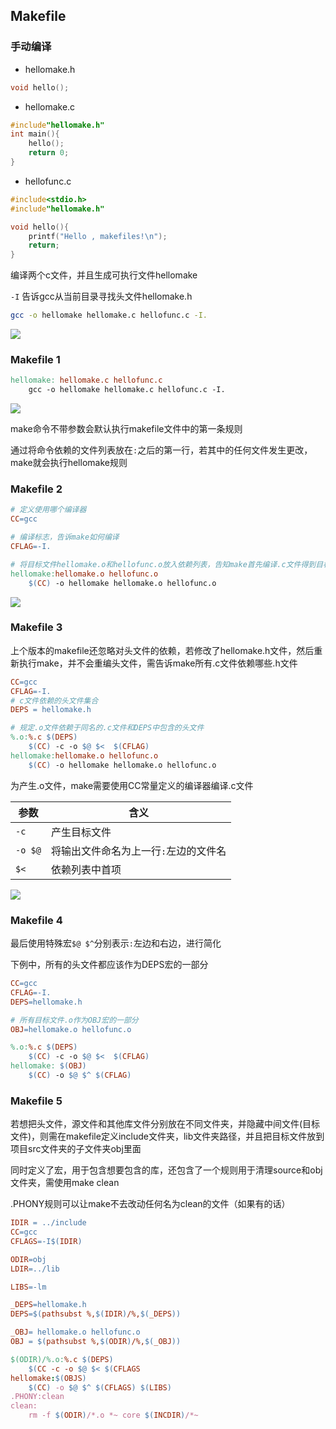 <!--
 * @Description: 
 * @Version: 1.0
 * @Author: DaLao
 * @Email: dalao_li@163.com
 * @Date: 2021-11-11 23:58:36
 * @LastEditors: dalao
 * @LastEditTime: 2022-04-08 22:53:44
-->

## Makefile


### 手动编译

- hellomake.h

```c
void hello();
```

- hellomake.c
  
```c
#include"hellomake.h"
int main(){
    hello();
    return 0;
}
```

- hellofunc.c
  
```c
#include<stdio.h>
#include"hellomake.h"

void hello(){
    printf("Hello , makefiles!\n");
    return;
}
```

编译两个c文件，并且生成可执行文件hellomake

`-I` 告诉gcc从当前目录寻找头文件hellomake.h

```sh
gcc -o hellomake hellomake.c hellofunc.c -I.
```

![](https://cdn.hurra.ltd/img/20211112220904.png)


### Makefile 1

```makefile
hellomake: hellomake.c hellofunc.c
    gcc -o hellomake hellomake.c hellofunc.c -I.
```

![](https://cdn.hurra.ltd/img/20211112222231.png)

make命令不带参数会默认执行makefile文件中的第一条规则

通过将命令依赖的文件列表放在`:`之后的第一行，若其中的任何文件发生更改，make就会执行hellomake规则


###  Makefile 2

```makefile
# 定义使用哪个编译器
CC=gcc

# 编译标志，告诉make如何编译
CFLAG=-I.

# 将目标文件hellomake.o和hellofunc.o放入依赖列表，告知make首先编译.c文件得到目标文件，然后链接得到可执行文件hellomake
hellomake:hellomake.o hellofunc.o
    $(CC) -o hellomake hellomake.o hellofunc.o
```

![](https://cdn.hurra.ltd/img/20211112225303.png)


### Makefile 3

上个版本的makefile还忽略对头文件的依赖，若修改了hellomake.h文件，然后重新执行make，并不会重编头文件，需告诉make所有.c文件依赖哪些.h文件

```makefile
CC=gcc
CFLAG=-I.
# c文件依赖的头文件集合
DEPS = hellomake.h

# 规定.o文件依赖于同名的.c文件和DEPS中包含的头文件
%.o:%.c $(DEPS)
    $(CC) -c -o $@ $<  $(CFLAG)
hellomake:hellomake.o hellofunc.o
    $(CC) -o hellomake hellomake.o hellofunc.o
```

为产生.o文件，make需要使用CC常量定义的编译器编译.c文件

| 参数    | 含义                                  |
| ------- | ------------------------------------- |
| `-c`    | 产生目标文件                          |
| `-o $@` | 将输出文件命名为上一行`:`左边的文件名 |
| `$<`    | 依赖列表中首项                        |

![](https://cdn.hurra.ltd/img/20211113010244.png)


### Makefile 4

最后使用特殊宏`$@ $^`分别表示`:`左边和右边，进行简化

下例中，所有的头文件都应该作为DEPS宏的一部分

```makefile
CC=gcc
CFLAG=-I.
DEPS=hellomake.h

# 所有目标文件.o作为OBJ宏的一部分
OBJ=hellomake.o hellofunc.o

%.o:%.c $(DEPS)
    $(CC) -c -o $@ $<  $(CFLAG)
hellomake: $(OBJ)
    $(CC) -o $@ $^ $(CFLAG)
```


### Makefile 5

若想把头文件，源文件和其他库文件分别放在不同文件夹，并隐藏中间文件(目标文件)，则需在makefile定义include文件夹，lib文件夹路径，并且把目标文件放到项目src文件夹的子文件夹obj里面

同时定义了宏，用于包含想要包含的库，还包含了一个规则用于清理source和obj文件夹，需使用make clean

.PHONY规则可以让make不去改动任何名为clean的文件（如果有的话）

```makefile
IDIR = ../include
CC=gcc
CFLAGS=-I$(IDIR)

ODIR=obj
LDIR=../lib

LIBS=-lm

_DEPS=hellomake.h
DEPS=$(pathsubst %,$(IDIR)/%,$(_DEPS))

_OBJ= hellomake.o hellofunc.o
OBJ = $(pathsubst %,$(ODIR)/%,$(_OBJ))

$(ODIR)/%.o:%.c $(DEPS)
    $(CC -c -o $@ $< $(CFLAGS
hellomake:$(OBJS)
    $(CC) -o $@ $^ $(CFLAGS) $(LIBS)
.PHONY:clean
clean:
    rm -f $(ODIR)/*.o *~ core $(INCDIR)/*~
```


